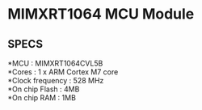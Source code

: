 # MIMXRT1064 MCU Module
## SPECS
*MCU : MIMXRT1064CVL5B  
*Cores : 1 x ARM Cortex M7 core  
*Clock frequency : 528 MHz  
*On chip Flash : 4MB  
*On chip RAM : 1MB  
